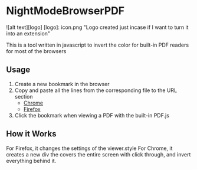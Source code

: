 # NightModeBrowserPDF
![alt text][logo]
[logo]: icon.png "Logo created just incase if I want to turn it into an extension"


This is a tool written in javascript to invert the color for built-in PDF readers for most of the browsers

## Usage
1. Create a new bookmark in the browser
2. Copy and paste all the lines from the corresponding file to the URL section
    - [Chrome](InvertChrome.js)
    - [Firefox](InvertFirefox.js)
3. Click the bookmark when viewing a PDF with the built-in PDF.js

## How it Works
For Firefox, it changes the settings of the viewer.style
For Chrome, it creates a new div the covers the entire screen with click through, and invert everything behind it.